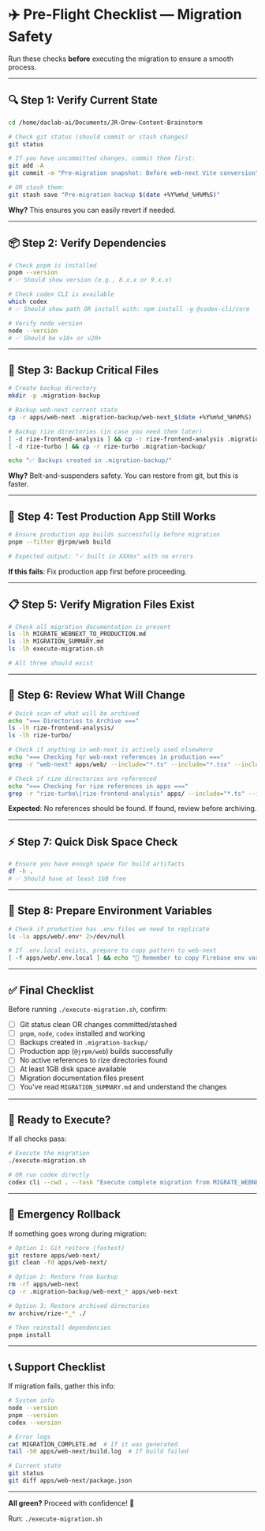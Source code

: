 # ✈️ Pre-Flight Checklist — Migration Safety

Run these checks **before** executing the migration to ensure a smooth process.

---

## 🔍 Step 1: Verify Current State

```bash
cd /home/daclab-ai/Documents/JR-Drew-Content-Brainstorm

# Check git status (should commit or stash changes)
git status

# If you have uncommitted changes, commit them first:
git add -A
git commit -m "Pre-migration snapshot: Before web-next Vite conversion"

# OR stash them:
git stash save "Pre-migration backup $(date +%Y%m%d_%H%M%S)"
```

**Why?** This ensures you can easily revert if needed.

---

## 📦 Step 2: Verify Dependencies

```bash
# Check pnpm is installed
pnpm --version
# ✅ Should show version (e.g., 8.x.x or 9.x.x)

# Check codex CLI is available
which codex
# ✅ Should show path OR install with: npm install -g @codex-cli/core

# Verify node version
node --version
# ✅ Should be v18+ or v20+
```

---

## 🔐 Step 3: Backup Critical Files

```bash
# Create backup directory
mkdir -p .migration-backup

# Backup web-next current state
cp -r apps/web-next .migration-backup/web-next_$(date +%Y%m%d_%H%M%S)

# Backup rize directories (in case you need them later)
[ -d rize-frontend-analysis ] && cp -r rize-frontend-analysis .migration-backup/
[ -d rize-turbo ] && cp -r rize-turbo .migration-backup/

echo "✅ Backups created in .migration-backup/"
```

**Why?** Belt-and-suspenders safety. You can restore from git, but this is faster.

---

## 🧪 Step 4: Test Production App Still Works

```bash
# Ensure production app builds successfully before migration
pnpm --filter @jrpm/web build

# Expected output: "✓ built in XXXms" with no errors
```

**If this fails**: Fix production app first before proceeding.

---

## 📋 Step 5: Verify Migration Files Exist

```bash
# Check all migration documentation is present
ls -lh MIGRATE_WEBNEXT_TO_PRODUCTION.md
ls -lh MIGRATION_SUMMARY.md
ls -lh execute-migration.sh

# All three should exist
```

---

## 🎯 Step 6: Review What Will Change

```bash
# Quick scan of what will be archived
echo "=== Directories to Archive ==="
ls -lh rize-frontend-analysis/
ls -lh rize-turbo/

# Check if anything in web-next is actively used elsewhere
echo "=== Checking for web-next references in production ==="
grep -r "web-next" apps/web/ --include="*.ts" --include="*.tsx" --include="*.json" 2>/dev/null || echo "✅ No references found"

# Check if rize directories are referenced
echo "=== Checking for rize references in apps ==="
grep -r "rize-turbo\|rize-frontend-analysis" apps/ --include="*.ts" --include="*.tsx" --include="*.json" 2>/dev/null || echo "✅ No references found"
```

**Expected**: No references should be found. If found, review before archiving.

---

## ⚡ Step 7: Quick Disk Space Check

```bash
# Ensure you have enough space for build artifacts
df -h .
# ✅ Should have at least 1GB free
```

---

## 🔧 Step 8: Prepare Environment Variables

```bash
# Check if production has .env files we need to replicate
ls -la apps/web/.env* 2>/dev/null

# If .env.local exists, prepare to copy pattern to web-next
[ -f apps/web/.env.local ] && echo "📝 Remember to copy Firebase env vars after migration"
```

---

## ✅ Final Checklist

Before running `./execute-migration.sh`, confirm:

- [ ] Git status clean OR changes committed/stashed
- [ ] `pnpm`, `node`, `codex` installed and working
- [ ] Backups created in `.migration-backup/`
- [ ] Production app (`@jrpm/web`) builds successfully
- [ ] No active references to rize directories found
- [ ] At least 1GB disk space available
- [ ] Migration documentation files present
- [ ] You've read `MIGRATION_SUMMARY.md` and understand the changes

---

## 🚀 Ready to Execute?

If all checks pass:

```bash
# Execute the migration
./execute-migration.sh

# OR run codex directly
codex cli --cwd . --task "Execute complete migration from MIGRATE_WEBNEXT_TO_PRODUCTION.md"
```

---

## 🛟 Emergency Rollback

If something goes wrong during migration:

```bash
# Option 1: Git restore (fastest)
git restore apps/web-next/
git clean -fd apps/web-next/

# Option 2: Restore from backup
rm -rf apps/web-next
cp -r .migration-backup/web-next_* apps/web-next

# Option 3: Restore archived directories
mv archive/rize-*_* ./

# Then reinstall dependencies
pnpm install
```

---

## 📞 Support Checklist

If migration fails, gather this info:

```bash
# System info
node --version
pnpm --version
codex --version

# Error logs
cat MIGRATION_COMPLETE.md  # If it was generated
tail -50 apps/web-next/build.log  # If build failed

# Current state
git status
git diff apps/web-next/package.json
```

---

**All green?** Proceed with confidence! 🎯

Run: `./execute-migration.sh`
